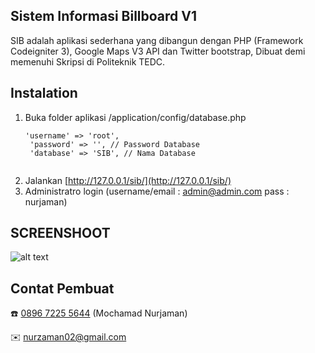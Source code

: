 ## Sistem Informasi Billboard V1
 
SIB adalah aplikasi sederhana yang dibangun dengan PHP (Framework Codeigniter 3), Google Maps V3 API dan Twitter bootstrap, Dibuat demi memenuhi Skripsi di Politeknik TEDC.

## Instalation
1. Buka folder aplikasi /application/config/database.php 
    <pre><code>'username' =&gt; 'root',
    'password' =&gt; '', // Password Database
    'database' =&gt; 'SIB', // Nama Database
    </code></pre>
2. Jalankan [http://127.0.0.1/sib/](http://127.0.0.1/sib/)
3. Administratro login (username/email : admin@admin.com pass : nurjaman)

## SCREENSHOOT
![alt text](https://github.com/Nurjaman/sib/public/SIB.png "Screenshoot Aplikasi SIB Sistem Informasi Billboard")


## Contat Pembuat
:phone:  [0896 7225 5644](https://api.whatsapp.com/send?phone=62896722556446&text=) (Mochamad Nurjaman)

:envelope: nurzaman02@gmail.com
